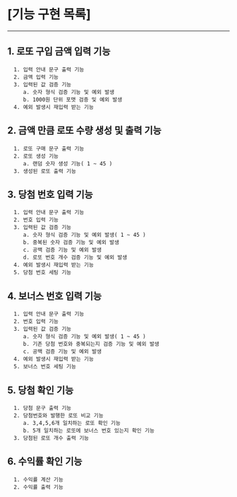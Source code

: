 # [기능 구현 목록]

---
## 1. 로또 구입 금액 입력 기능
      1. 입력 안내 문구 출력 기능
      2. 금액 입력 기능
      3. 입력된 값 검증 기능
         a. 숫자 형식 검증 기능 및 예외 발생
         b. 1000원 단위 포맷 검증 및 예외 발생
      4. 예외 발생시 재입력 받는 기능
## 2. 금액 만큼 로또 수량 생성 및 출력 기능
      1. 로또 구매 문구 출력 기능
      2. 로또 생성 기능
         a. 랜덤 숫자 생성 기능( 1 ~ 45 )
      3. 생성된 로또 출력 기능
## 3. 당첨 번호 입력 기능
      1. 입력 안내 문구 출력 기능
      2. 번호 입력 기능
      3. 입력된 값 검증 기능
         a. 숫자 형식 검증 기능 및 예외 발생( 1 ~ 45 )
         b. 중복된 숫자 검증 기능 및 예외 발생
         c. 공백 검증 기능 및 예외 발생
         d. 로또 번호 개수 검증 기능 및 예외 발생
      4. 예외 발생시 재입력 받는 기능
      5. 당첨 번호 세팅 기능
## 4. 보너스 번호 입력 기능
      1. 입력 안내 문구 출력 기능
      2. 번호 입력 기능
      3. 입력된 값 검증 기능
         a. 숫자 형식 검증 기능 및 예외 발생( 1 ~ 45 )
         b. 기존 당첨 번호와 중복되는지 검증 기능 및 예외 발생
         c. 공백 검증 기능 및 예외 발생
      4. 예외 발생시 재입력 받는 기능
      5. 보너스 번호 세팅 기능
## 5. 당첨 확인 기능
      1. 당첨 문구 출력 기능
      2. 당첨번호와 발행한 로또 비교 기능
         a. 3,4,5,6개 일치하는 로또 확인 기능
         b. 5개 일치하는 로또에 보너스 번호 있는지 확인 기능
      3. 당첨된 로또 개수 출력 기능
## 6. 수익률 확인 기능
      1. 수익률 계산 기능
      2. 수익률 출력 기능
